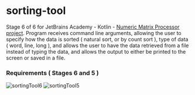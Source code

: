 # sorting-tool
Stage 6 of 6 for JetBrains Academy - Kotlin - [Numeric Matrix Processor project](https://hyperskill.org/projects/106/stages/579/implement).
Program receives command line arguments, allowing the user to specify how the data is sorted ( natural sort, or by count sort ), type of data ( word, line, long ), and allows the user to have the data retrieved from a file instead of typing the data, and allows the output to either be printed to the screen or saved in a file.
### Requirements ( Stages 6 and 5 )
![sortingTool6](https://user-images.githubusercontent.com/64429863/95131271-c4b33880-072b-11eb-9d22-aab04fd15f03.jpg)
![sortingTool5](https://user-images.githubusercontent.com/64429863/95131285-c8df5600-072b-11eb-8b42-eaa558965add.jpg)
